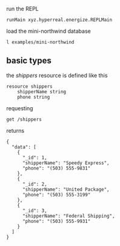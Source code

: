 run the REPL

	runMain xyz.hyperreal.energize.REPLMain
	
load the mini-northwind database

	l examples/mini-northwind
	
basic types
-----------

the *shippers* resource is defined like this

	resource shippers
    	shipperName string
    	phone string

requesting

	get /shippers
	
returns

	{
	  "data": [
		{
		  "_id": 1,
		  "shipperName": "Speedy Express",
		  "phone": "(503) 555-9831"
		},
		{
		  "_id": 2,
		  "shipperName": "United Package",
		  "phone": "(503) 555-3199"
		},
		{
		  "_id": 3,
		  "shipperName": "Federal Shipping",
		  "phone": "(503) 555-9931"
		}
	  ]
	}
